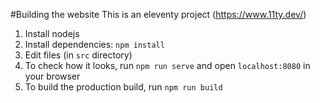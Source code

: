#Building the website
This is an eleventy project (https://www.11ty.dev/)

1. Install nodejs
2. Install dependencies: ``npm install``
3. Edit files (in ``src`` directory)
4. To check how it looks, run ``npm run serve`` and open ``localhost:8080`` in your browser
5. To build the production build, run ``npm run build``